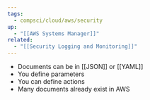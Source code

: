 ```yaml
---
tags:
  - compsci/cloud/aws/security
up:
  - "[[AWS Systems Manager]]"
related:
  - "[[Security Logging and Monitoring]]"
---
```

- Documents can be in [[JSON]] or [[YAML]]
- You define parameters
- You can define actions
- Many documents already exist in AWS
